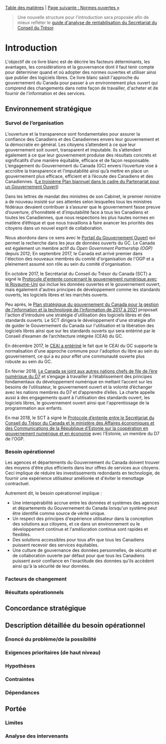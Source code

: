[Table des matières](../README.md#table-des-mati%C3%A8res) | [Page suivante : Normes ouvertes »](2_Normes_ouvertes.md)

> Une nouvelle structure pour l'introduction sera proposée afin de mieux refléter le [guide d'analyse de rentabilisation du Secrétariat du Conseil du Trésor](https://www.canada.ca/fr/secretariat-conseil-tresor/services/gestion-information-technologie-projets/gestion-projects/guide-analyse-rentabilisation.html).

# Introduction

L'objectif de ce livre blanc est de décrire les facteurs déterminants, les avantages, les considérations et la gouvernance dont il faut tenir compte pour déterminer quand et où adopter des normes ouvertes et utiliser ainsi que publier des logiciels libres. Ce livre blanc saisit l'approche du gouvernement du Canada pour passer à un environnement plus ouvert qui comprend des changements dans notre façon de travailler, d'acheter et de fournir de l'information et des services.

## Environnement stratégique

### Survol de l’organisation

L’ouverture et la transparence sont fondamentales pour assurer la confiance des Canadiens et des Canadiennes envers leur gouvernement et la démocratie en général. Les citoyens s’attendent à ce que leur gouvernement soit ouvert, transparent et imputable. Ils s’attendent également à ce que leur gouvernement produise des résultats concrets et significatifs d’une manière équitable, efficace et de façon responsable. L’engagement du Gouvernement du Canada (GC) envers l’ouverture vise à accroître la transparence et l’imputabilité ainsi qu’à mettre en place un gouvernement plus efficace, efficient et à l’écoute des Canadiens et des Canadiennes. ([Le troisième Plan biannuel dans le cadre du Partenariat pour un Gouvernement Ouvert](https://ouvert.canada.ca/fr/contenu/troisieme-plan-biannuel-partenariat-gouvernement-ouvert))

Dans les lettres de mandat des ministres de son Cabinet, le premier ministre a de nouveau insisté sur ses attentes selon lesquelles tous les ministres fédéraux devaient contribuer à s’assurer que le gouvernement fasse preuve d’ouverture, d’honnêteté et d’imputabilité face à tous les Canadiens et toutes les Canadiennes, que nous respections les plus hautes normes en matière d’éthique et que nous travaillons à faire avancer les priorités des citoyens dans un nouvel esprit de collaboration.

Nous abordons dans ce sens avec le [Portail du Gouvernement Ouvert](https://open.canada.ca/fr) qui permet la recherche dans les jeux de données ouverts du GC. Le Canada est également un membre actif du _Open Government Partnership (OGP)_ depuis 2012; En septembre 2017, le Canada est arrivé premier dans l'élection des nouveaux membres du comité d'organisation de l'OGP et a pleinement assumé son rôle au sein du comité d'organisation.

En octobre 2017, le Secrétariat du Conseil du Trésor du Canada (SCT) a signé le [Protocole d'entente concernant le gouvernement numérique avec le Royaume-Uni](https://www.canada.ca/fr/secretariat-conseil-tresor/services/innovation/protocole-dentente-concernant-gouvernement-numerique.html) qui inclue les données ouvertes et le gouvernement ouvert, mais également d'autres principes de développement comme les standards ouverts, les logiciels libres et les marchés ouverts.

Peu après, le [Plan stratégique du gouvernement du Canada pour la gestion de l’information et la technologie de l’information de 2017 à 2021](https://www.canada.ca/fr/secretariat-conseil-tresor/services/technologie-information/plan-strategique-2017-2021.html) proposait l'action d'introduire une stratégie d'utilisation des logiciels libres et des standards ouverts. Le SCT dirigera le développement d'une stratégie afin de guider le Gouvernement du Canada sur l'utilisation et la libération des logiciels libres ainsi que sur les standards ouverts qui sera entériné par le Conseil d’examen de l’architecture intégrée (CEAI) du GC.

En décembre 2017, le [CEAI a entériné](http://www.gcpedia.gc.ca/gcwiki/images/9/98/GC_EARB_2017-12-14_Record_of_Discussion.pdf) le fait que le CEAI du GC supporte la normalisation d'une approche commune pour l'adoption du libre au sein du gouvernement, ce qui a eu pour effet une communauté ouverte plus robuste au sein du GC.

En février 2018, [Le Canada se joint aux autres nations chefs de file de l’ère numérique du D7](https://www.canada.ca/fr/secretariat-conseil-tresor/nouvelles/2018/02/le_canada_se_jointauxautresnationschefsdefiledelerenumeriquedud7.html) et s’engage à travailler à l’établissement des principes fondamentaux du développement numérique en mettant l’accent sur les besoins de l’utilisateur, le gouvernement ouvert et la volonté d’échanger avec les nations membres du D7 et d’apprendre d’elles. La charte appelle aussi à des engagements quant à l'utilisation des standards ouvert, les logiciels libres, le gouvernement ouvert ainsi que l'apprentissage de la programmation aux enfants.

En mai 2018, le SCT à signé le [Protocole d’entente entre le Secrétariat du Conseil du Trésor du Canada et le ministère des Affaires économiques et des Communications de la République d’Estonie sur la coopération en gouvernement numérique et en économie](https://www.canada.ca/fr/secretariat-conseil-tresor/services/innovation/protocole-dentente-can-estonie-gouvernement-numerique-economie.html) avec l'Estonie, un membre du D7 de l'OGP.

### Besoin opérationnel

Les agences et départements du Gouvernement du Canada doivent trouver des moyens d'être plus efficients dans leur offres de services aux citoyens. Ceci implique de réduire les investissements redondants en technologie, de fournir une expérience utilisateur améliorée et d'éviter le menottage contractuel.

Autrement dit, le besoin opérationnel implique :

- Une interopérabilité accrue entre les données et systèmes des agences et départements du Gouvernement du Canada lorsqu'un système peut être identifié comme source de vérité unique.
- Un respect des principes d'expérience utilisateur dans la conception des solutions aux citoyens, et ce dans un environnement ou le développement continue et l'amélioration continue sont rapides et flexibles.
- Des solutions accessibles pour tous afin que tous les Canadiens puissent recevoir des services équitables.
- Une culture de gouvernance des données personnelles, de sécurité et de collaboration ouverte par défaut pour que tous les Canadiens puissent avoir confiance en l'exactitude des données qu'ils accèdent ainsi qu'à la sécurité de leur données.

### Facteurs de changement

### Résultats opérationnels

## Concordance stratégique

## Description détaillée du besoin opérationnel

### Énoncé du problème/de la possibilité

### Exigences prioritaires (de haut niveau)

### Hypothèses

### Contraintes

### Dépendances

## Portée

### Limites

### Analyse des intervenants
